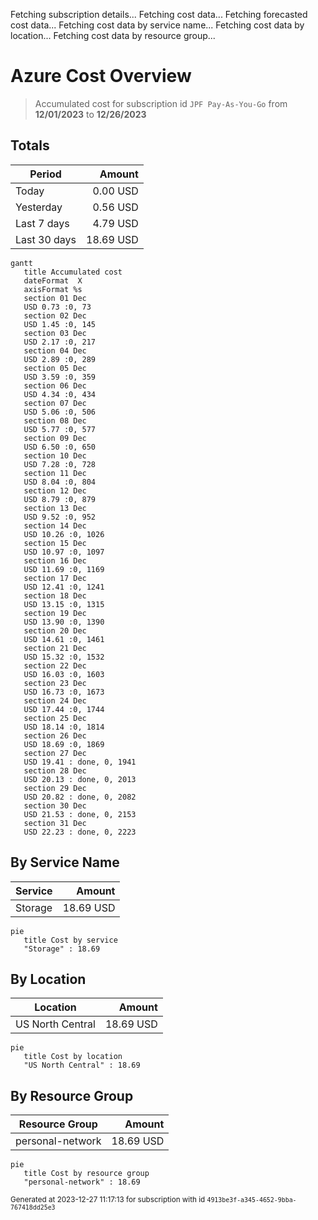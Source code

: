 Fetching subscription details...
Fetching cost data...
Fetching forecasted cost data...
Fetching cost data by service name...
Fetching cost data by location...
Fetching cost data by resource group...
# Azure Cost Overview

> Accumulated cost for subscription id `JPF Pay-As-You-Go` from **12/01/2023** to **12/26/2023**

## Totals

|Period|Amount|
|---|---:|
|Today|0.00 USD|
|Yesterday|0.56 USD|
|Last 7 days|4.79 USD|
|Last 30 days|18.69 USD|

```mermaid
gantt
   title Accumulated cost
   dateFormat  X
   axisFormat %s
   section 01 Dec
   USD 0.73 :0, 73
   section 02 Dec
   USD 1.45 :0, 145
   section 03 Dec
   USD 2.17 :0, 217
   section 04 Dec
   USD 2.89 :0, 289
   section 05 Dec
   USD 3.59 :0, 359
   section 06 Dec
   USD 4.34 :0, 434
   section 07 Dec
   USD 5.06 :0, 506
   section 08 Dec
   USD 5.77 :0, 577
   section 09 Dec
   USD 6.50 :0, 650
   section 10 Dec
   USD 7.28 :0, 728
   section 11 Dec
   USD 8.04 :0, 804
   section 12 Dec
   USD 8.79 :0, 879
   section 13 Dec
   USD 9.52 :0, 952
   section 14 Dec
   USD 10.26 :0, 1026
   section 15 Dec
   USD 10.97 :0, 1097
   section 16 Dec
   USD 11.69 :0, 1169
   section 17 Dec
   USD 12.41 :0, 1241
   section 18 Dec
   USD 13.15 :0, 1315
   section 19 Dec
   USD 13.90 :0, 1390
   section 20 Dec
   USD 14.61 :0, 1461
   section 21 Dec
   USD 15.32 :0, 1532
   section 22 Dec
   USD 16.03 :0, 1603
   section 23 Dec
   USD 16.73 :0, 1673
   section 24 Dec
   USD 17.44 :0, 1744
   section 25 Dec
   USD 18.14 :0, 1814
   section 26 Dec
   USD 18.69 :0, 1869
   section 27 Dec
   USD 19.41 : done, 0, 1941
   section 28 Dec
   USD 20.13 : done, 0, 2013
   section 29 Dec
   USD 20.82 : done, 0, 2082
   section 30 Dec
   USD 21.53 : done, 0, 2153
   section 31 Dec
   USD 22.23 : done, 0, 2223
```

## By Service Name

|Service|Amount|
|---|---:|
|Storage|18.69 USD|

```mermaid
pie
   title Cost by service
   "Storage" : 18.69
```

## By Location

|Location|Amount|
|---|---:|
|US North Central|18.69 USD|

```mermaid
pie
   title Cost by location
   "US North Central" : 18.69
```

## By Resource Group

|Resource Group|Amount|
|---|---:|
|personal-network|18.69 USD|

```mermaid
pie
   title Cost by resource group
   "personal-network" : 18.69
```

<sup>Generated at 2023-12-27 11:17:13 for subscription with id `4913be3f-a345-4652-9bba-767418dd25e3`</sup>
